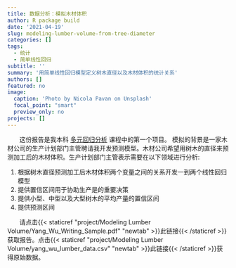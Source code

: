 ```yaml
---
title: 数据分析：模拟木材体积
author: R package build
date: '2021-04-19'
slug: modeling-lumber-volume-from-tree-diameter
categories: []
tags:
  - 统计
  - 简单线性回归
subtitle: ''
summary: '用简单线性回归模型定义树木直径以及木材体积的统计关系'
authors: []
featured: no
image:
  caption: 'Photo by Nicola Pavan on Unsplash'
  focal_point: "smart"
  preview_only: no
projects: []
---
```


&nbsp;&nbsp;&nbsp;&nbsp;&nbsp;&nbsp; 这份报告是我本科 [多元回归分析](https://www.kenyon.edu/academics/departments-and-majors/mathematics-statistics/academic-program-requirements/courses-in-statistics/) 课程中的第一个项目。 模拟的背景是一家木材公司的生产计划部门主管聘请我开发预测模型。木材公司希望用树木的直径来预测加工后的木材体积。生产计划部门主管表示需要在以下领域进行分析: 

1. 根据树木直径预测加工后木材体积两个变量之间的关系开发一到两个线性回归模型
2. 提供置信区间用于协助生产是的重要决策
3. 提供小型、中型以及大型树木的平均产量的置信区间
4. 提供预测区间

&nbsp;&nbsp;&nbsp;&nbsp;&nbsp;&nbsp; 请点击{{< staticref "project/Modeling Lumber Volume/Yang_Wu_Writing_Sample.pdf" "newtab" >}}此链接{{< /staticref >}}获取报告。点击{{< staticref "project/Modeling Lumber Volume/yang_wu_lumber_data.csv" "newtab" >}}此链接{{< /staticref >}}获得原始数据。